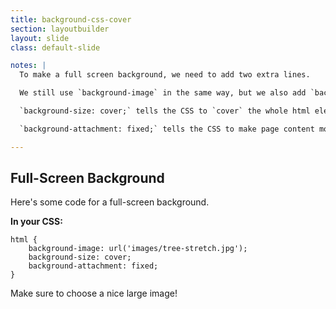```yaml
---
title: background-css-cover
section: layoutbuilder
layout: slide
class: default-slide

notes: |
  To make a full screen background, we need to add two extra lines.

  We still use `background-image` in the same way, but we also add `background-size` and `background-attachment`.

  `background-size: cover;` tells the CSS to `cover` the whole html elements with the picture. It stretches the image to fit.

  `background-attachment: fixed;` tells the CSS to make page content move over top of the background, and keep the background `fixed` in one place. 

---
```


## Full-Screen Background

Here's some code for a full-screen background.

**In your CSS:**

    html {
        background-image: url('images/tree-stretch.jpg');
        background-size: cover;
        background-attachment: fixed;
    }

Make sure to choose a nice large image!